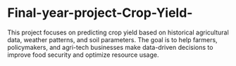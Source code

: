 # Final-year-project-Crop-Yield-
This project focuses on predicting crop yield based on historical agricultural data, weather patterns, and soil parameters. The goal is to help farmers, policymakers, and agri-tech businesses make data-driven decisions to improve food security and optimize resource usage.
